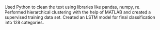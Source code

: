 Used Python to clean the text using libraries like pandas, numpy, re. Performed hierarchical clustering with the help of MATLAB and created a supervised training data set. Created an LSTM model for final classification into 128 categories.
